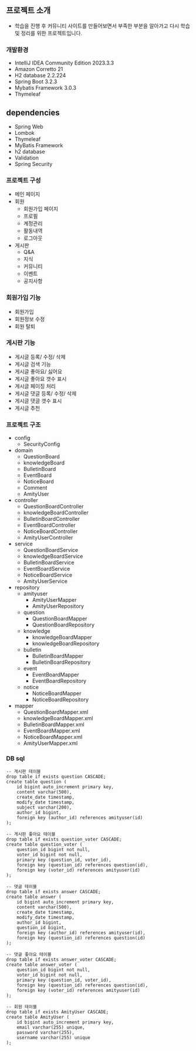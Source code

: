 ## 프로젝트 소개
- 학습을 진행 후 커뮤니티 사이트를 만들어보면서 부족한 부분을 알아가고 다시 학습 및 정리를 위한 프로젝트입니다.

### 개발환경
- IntelliJ IDEA Community Edition 2023.3.3
- Amazon Corretto 21
- H2 database 2.2.224
- Spring Boot 3.2.3
- Mybatis Framework 3.0.3
- Thymeleaf

## dependencies
- Spring Web
- Lombok
- Thymeleaf
- MyBatis Framework
- h2 database
- Validation
- Spring Security

### 프로젝트 구성
- 메인 페이지
- 회원
  - 회원가입 페이지
  - 프로필
  - 계정관리
  - 활동내역
  - 로그아웃
- 게시판
  - Q&A
  - 지식
  - 커뮤니티
  - 이벤트
  - 공지사항

### 회원가입 기능
- 회원가입
- 회원정보 수정
- 회원 탈퇴

### 게시판 기능
- 게시글 등록/ 수정/ 삭제
- 게시글 검색 기능
- 게시글 좋아요/ 싫어요
- 게시글 좋아요 갯수 표시
- 게시글 페이징 처리
- 게시글 댓글 등록/ 수정/ 삭제
- 게시글 댓글 갯수 표시
- 게시글 추천

### 프로젝트 구조
- config
  - SecurityConfig
- domain
  - QuestionBoard
  - knowledgeBoard
  - BulletinBoard
  - EventBoard
  - NoticeBoard
  - Comment
  - AmityUser
- controller
  - QuestionBoardController
  - knowledgeBoardController
  - BulletinBoardController
  - EventBoardController
  - NoticeBoardController
  - AmityUserController
- service
  - QuestionBoardService
  - knowledgeBoardService
  - BulletinBoardService
  - EventBoardService
  - NoticeBoardService
  - AmityUserService
- repository
  - amityuser
    - AmityUserMapper
    - AmityUserRepository
  - question
    - QuestionBoardMapper
    - QuestionBoardRepository
  - knowledge
    - knowledgeBoardMapper
    - knowledgeBoardRepository
  - bulletin
    - BulletinBoardMapper
    - BulletinBoardRepository
  - event
    - EventBoardMapper
    - EventBoardRepository
  - notice
    - NoticeBoardMapper    
    - NoticeBoardRepository
- mapper
  - QuestionBoardMapper.xml
  - knowledgeBoardMapper.xml
  - BulletinBoardMapper.xml
  - EventBoardMapper.xml
  - NoticeBoardMapper.xml
  - AmityUserMapper.xml


### DB sql
```
-- 게시판 테이블
drop table if exists question CASCADE;
create table question (
    id bigint auto_increment primary key,
    content varchar(500),
    create_date timestamp,
    modify_date timestamp,
    subject varchar(200),
    author_id bigint,
    foreign key (author_id) references amityuser(id)
);

-- 게시판 좋아요 테이블
drop table if exists question_voter CASCADE;
create table question_voter (
    question_id bigint not null,
    voter_id bigint not null,
    primary key (question_id, voter_id),
    foreign key (question_id) references question(id),
    foreign key (voter_id) references amityuser(id)
);

-- 댓글 테이블
drop table if exists answer CASCADE;
create table answer (
    id bigint auto_increment primary key,
    content varchar(500),
    create_date timestamp,
    modify_date timestamp,
    author_id bigint,
    question_id bigint,
    foreign key (author_id) references amityuser(id),
    foreign key (question_id) references question(id)
);

-- 댓글 좋아요 테이블
drop table if exists answer_voter CASCADE;
create table answer_voter (
    question_id bigint not null,
    voter_id bigint not null,
    primary key (question_id, voter_id),
    foreign key (question_id) references question(id),
    foreign key (voter_id) references amityuser(id)
);

-- 회원 테이블
drop table if exists AmityUser CASCADE;
create table AmityUser (
    id bigint auto_increment primary key,
    email varchar(255) unique,
    password varchar(255),
    username varchar(255) unique
);
```
